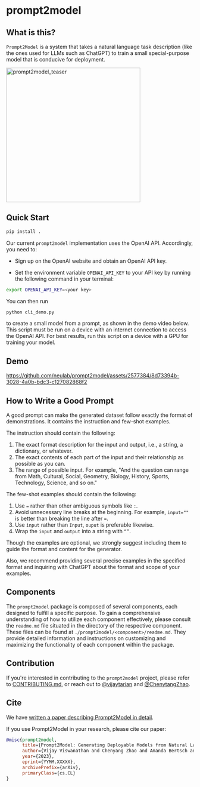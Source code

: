 # prompt2model

## What is this?

`Prompt2Model` is a system that takes a natural
language task description (like the ones used for
LLMs such as ChatGPT) to train a small
special-purpose model that is conducive for deployment.

<img width="360" alt="prompt2model_teaser" src="https://github.com/neulab/prompt2model/assets/2577384/39ca466a-5355-4d82-8312-303e52ba2bca">

## Quick Start

```bash
pip install .
```

Our current `prompt2model` implementation uses
the OpenAI API. Accordingly, you need to:

- Sign up on the OpenAI website and obtain an
OpenAI API key.

- Set
the environment variable
`OPENAI_API_KEY` to your API key by running
the following command in your terminal:

```bash
export OPENAI_API_KEY=<your key>
```

You can then run

```bash
python cli_demo.py
```

to
create a small model from a prompt, as shown in
the demo video below. This script must be run on a
device with an internet connection to access the OpenAI
API. For best results, run
this script on a device with a GPU for training
your model.

## Demo

<https://github.com/neulab/prompt2model/assets/2577384/8d73394b-3028-4a0b-bdc3-c127082868f2>

## How to Write a Good Prompt

A good prompt can make the generated dataset
follow exactly the format of demonstrations.
It contains the instruction and few-shot examples.

The instruction should contain the following:

1. The exact format description for the input
and output, i.e., a string, a dictionary, or whatever.
2. The exact contents of each part of the
input and their relationship as possible as you can.
3. The range of possible input. For example,
"And the question can range from Math, Cultural,
Social, Geometry, Biology, History, Sports, Technology,
Science, and so on."

The few-shot examples should contain the following:

1. Use `=` rather than other ambiguous symbols like `:`.
2. Avoid unnecessary line breaks at the beginning.
For example, `input=""` is better than breaking
the line after `=`.
3. Use `input` rather than `Input`, `ouput` is
preferable likewise.
4. Wrap the `input` and `output` into a string with `“”`.

Though the examples are optional, we strongly
suggest including them to guide the format and
content for the generator.

Also, we recommend providing several precise examples
in the specified format and inquiring with ChatGPT
about the format and scope of your examples.

## Components

The `prompt2model` package is composed
of several components, each designed
to fulfill a specific purpose. To gain
a comprehensive understanding of how to
utilize each component effectively,
please consult the `readme.md` file
situated in the directory of the respective
component. These files can be found at
`./prompt2model/<component>/readme.md`.
They provide detailed information and
instructions on customizing and maximizing
the functionality of each
component within the package.

## Contribution

If you're interested in contributing
to the `prompt2model` project, please
refer to [CONTRIBUTING.md](CONTRIBUTING.md),
or reach out to [@vijaytarian](https://twitter.com/vijaytarian)
and [@ChenytangZhao](https://twitter.com/ChenytangZhao).

## Cite

We have [written a paper describing Prompt2Model in detail](https://arxiv.org/abs/YYMM.XXXXX).

If you use Prompt2Model in your research, please cite our paper:

```bibtex
@misc{prompt2model,
      title={Prompt2Model: Generating Deployable Models from Natural Language Instructions}, {{< mdl-disable "<!-- markdownlint-disable MD013 -->" >}}
      author={Vijay Viswanathan and Chenyang Zhao and Amanda Bertsch and Tongshuang Wu and Graham Neubig}, {{< mdl-disable "<!-- markdownlint-disable MD013 -->" >}}
      year={2023},
      eprint={YYMM.XXXXX},
      archivePrefix={arXiv},
      primaryClass={cs.CL}
}
```
